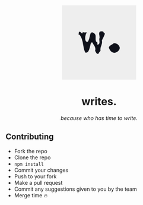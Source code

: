 <p align="center">
  <img src="logo.png" alt="logo" width="200">
</p>
<h1 align="center">writes.</h1>
<p align="center"><i>because who has time to write.</i></p>

## Contributing

- Fork the repo
- Clone the repo
- `npm install`
- Commit your changes
- Push to your fork
- Make a pull request
- Commit any suggestions given to you by the team
- Merge time 🔥
